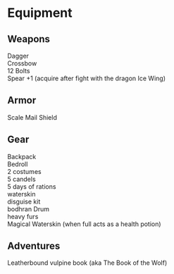 # Equipment

## Weapons
Dagger  
Crossbow  
12 Bolts  
Spear +1 (acquire after fight with the dragon Ice Wing)

## Armor
Scale Mail
Shield


## Gear
Backpack  
Bedroll  
2 costumes  
5 candels  
5 days of rations  
waterskin  
disguise kit  
bodhran Drum  
heavy furs  
Magical Waterskin (when full acts as a health potion)

## Adventures
Leatherbound vulpine book (aka The Book of the Wolf)  
